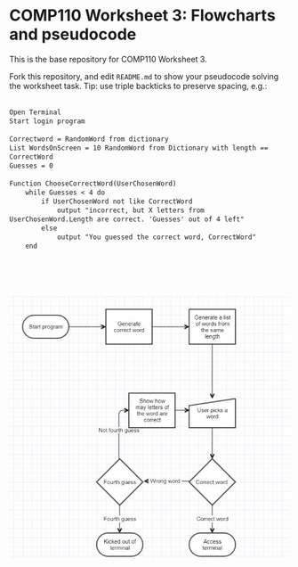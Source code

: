 # COMP110 Worksheet 3: Flowcharts and pseudocode

This is the base repository for COMP110 Worksheet 3.

Fork this repository, and edit `README.md` to show your pseudocode solving the worksheet task. Tip: use triple backticks to preserve spacing, e.g.:

```
	  
Open Terminal
Start login program
	  
Correctword = RandomWord from dictionary
List WordsOnScreen = 10 RandomWord from Dictionary with length == CorrectWord
Guesses = 0
	  
Function ChooseCorrectWord(UserChosenWord)
	while Guesses < 4 do
		if UserChosenWord not like CorrectWord
			output "incorrect, but X letters from UserChosenWord.Length are correct. 'Guesses' out of 4 left"
		else 
			output "You guessed the correct word, CorrectWord"
	end
			
	  
	  
	  
```

![Flowchart](FalloutFlowChart.jpg)
